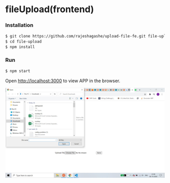# fileUpload(frontend)

### Installation


```sh
$ git clone https://github.com/rajeshagashe/upload-file-fe.git file-upload
$ cd file-upload
$ npm install
```

### Run

```sh
$ npm start
```
Open [http://localhost:3000](http://localhost:3000) to view APP in the browser.


![alt text](https://github.com/rajeshagashe/upload-file-fe/blob/master/src/screenshot.jpeg?raw=true)
